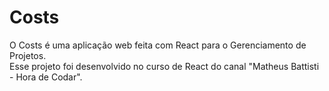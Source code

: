 # Costs
<p>
O Costs é uma aplicação web feita com React para o Gerenciamento de Projetos. <br />
Esse projeto foi desenvolvido no curso de React do canal "Matheus Battisti - Hora de Codar".
</p>
